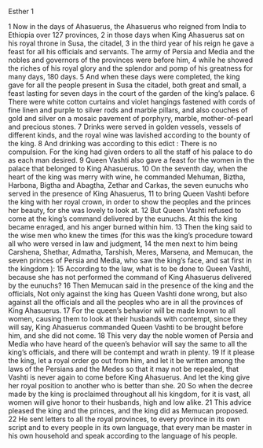 Esther 1

1	Now in the days of Ahasuerus, the Ahasuerus who reigned from India to Ethiopia over 127 provinces,
2	in those days when King Ahasuerus sat on his royal throne in Susa, the citadel,
3	in the third year of his reign he gave a feast for all his officials and servants. The army of Persia and Media and the nobles and governors of the provinces were before him,
4	while he showed the riches of his royal glory and the splendor and pomp of his greatness for many days, 180 days.
5	And when these days were completed, the king gave for all the people present in Susa the citadel, both great and small, a feast lasting for seven days in the court of the garden of the king’s palace.
6	There were white cotton curtains and violet hangings fastened with cords of fine linen and purple to silver rods and marble pillars, and also couches of gold and silver on a mosaic pavement of porphyry, marble, mother-of-pearl and precious stones.
7	Drinks were served in golden vessels, vessels of different kinds, and the royal wine was lavished according to the bounty of the king.
8	And drinking was according to this edict : There is no compulsion. For the king had given orders to all the staff of his palace to do as each man desired.
9	Queen Vashti also gave a feast for the women in the palace that belonged to King Ahasuerus.
10	On the seventh day, when the heart of the king was merry with wine, he commanded Mehuman, Biztha, Harbona, Bigtha and Abagtha, Zethar and Carkas, the seven eunuchs who served in the presence of King Ahasuerus,
11	to bring Queen Vashti before the king with her royal crown, in order to show the peoples and the princes her beauty, for she was lovely to look at.
12	But Queen Vashti refused to come at the king’s command delivered by the eunuchs. At this the king became enraged, and his anger burned within him.
13	Then the king said to the wise men who knew the times (for this was the king’s procedure toward all who were versed in law and judgment,
14	the men next to him being Carshena, Shethar, Admatha, Tarshish, Meres, Marsena, and Memucan, the seven princes of Persia and Media, who saw the king’s face, and sat first in the kingdom ):
15	According to the law, what is to be done to Queen Vashti, because she has not performed the command of King Ahasuerus delivered by the eunuchs?
16	Then Memucan said in the presence of the king and the officials, Not only against the king has Queen Vashti done wrong, but also against all the officials and all the peoples who are in all the provinces of King Ahasuerus.
17	For the queen’s behavior will be made known to all women, causing them to look at their husbands with contempt, since they will say, King Ahasuerus commanded Queen Vashti to be brought before him, and she did not come.
18	This very day the noble women of Persia and Media who have heard of the queen’s behavior will say the same to all the king’s officials, and there will be contempt and wrath in plenty.
19	If it please the king, let a royal order go out from him, and let it be written among the laws of the Persians and the Medes so that it may not be repealed, that Vashti is never again to come before King Ahasuerus. And let the king give her royal position to another who is better than she.
20	So when the decree made by the king is proclaimed throughout all his kingdom, for it is vast, all women will give honor to their husbands, high and low alike.
21	This advice pleased the king and the princes, and the king did as Memucan proposed.
22	He sent letters to all the royal provinces, to every province in its own script and to every people in its own language, that every man be master in his own household and speak according to the language of his people.

